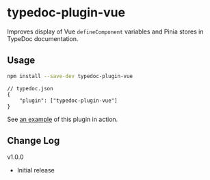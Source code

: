# typedoc-plugin-vue

Improves display of Vue `defineComponent` variables and Pinia stores in TypeDoc documentation.

## Usage

```bash
npm install --save-dev typedoc-plugin-vue
```

```jsonc
// typedoc.json
{
    "plugin": ["typedoc-plugin-vue"]
}
```

See [an example](https://gerritbirkeland.com/typedoc-plugin-vue/classes/HelloWorld.html) of this plugin in action.

## Change Log

v1.0.0

-   Initial release
